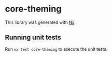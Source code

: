 # core-theming

This library was generated with [Nx](https://nx.dev).

## Running unit tests

Run `nx test core-theming` to execute the unit tests.
